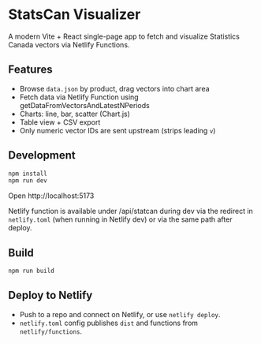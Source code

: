 # StatsCan Visualizer

A modern Vite + React single-page app to fetch and visualize Statistics Canada vectors via Netlify Functions.

## Features
- Browse `data.json` by product, drag vectors into chart area
- Fetch data via Netlify Function using getDataFromVectorsAndLatestNPeriods
- Charts: line, bar, scatter (Chart.js)
- Table view + CSV export
- Only numeric vector IDs are sent upstream (strips leading `v`)

## Development
```bash
npm install
npm run dev
```
Open http://localhost:5173

Netlify function is available under /api/statcan during dev via the redirect in `netlify.toml` (when running in Netlify dev) or via the same path after deploy.

## Build
```bash
npm run build
```

## Deploy to Netlify
- Push to a repo and connect on Netlify, or use `netlify deploy`.
- `netlify.toml` config publishes `dist` and functions from `netlify/functions`.
